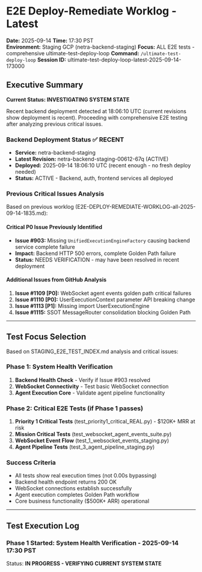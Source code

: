 # E2E Deploy-Remediate Worklog - Latest
**Date:** 2025-09-14
**Time:** 17:30 PST  
**Environment:** Staging GCP (netra-backend-staging)
**Focus:** ALL E2E tests - comprehensive ultimate-test-deploy-loop
**Command:** `/ultimate-test-deploy-loop`
**Session ID:** ultimate-test-deploy-loop-latest-2025-09-14-173000

## Executive Summary

**Current Status: INVESTIGATING SYSTEM STATE**

Recent backend deployment detected at 18:06:10 UTC (current revisions show deployment is recent). Proceeding with comprehensive E2E testing after analyzing previous critical issues.

### Backend Deployment Status ✅ RECENT
- **Service:** netra-backend-staging  
- **Latest Revision:** netra-backend-staging-00612-67q (ACTIVE)
- **Deployed:** 2025-09-14 18:06:10 UTC (recent enough - no fresh deploy needed)
- **Status:** ACTIVE - Backend, auth, frontend services all deployed

### Previous Critical Issues Analysis

Based on previous worklog (E2E-DEPLOY-REMEDIATE-WORKLOG-all-2025-09-14-1835.md):

#### Critical P0 Issue Previously Identified
- **Issue #903:** Missing `UnifiedExecutionEngineFactory` causing backend service complete failure
- **Impact:** Backend HTTP 500 errors, complete Golden Path failure 
- **Status:** NEEDS VERIFICATION - may have been resolved in recent deployment

#### Additional Issues from GitHub Analysis
1. **Issue #1109 [P0]:** WebSocket agent events golden path critical failures
2. **Issue #1110 [P0]:** UserExecutionContext parameter API breaking change
3. **Issue #1113 [P1]:** Missing import UserExecutionEngine
4. **Issue #1115:** SSOT MessageRouter consolidation blocking Golden Path

---

## Test Focus Selection

Based on STAGING_E2E_TEST_INDEX.md analysis and critical issues:

### Phase 1: System Health Verification
1. **Backend Health Check** - Verify if Issue #903 resolved
2. **WebSocket Connectivity** - Test basic WebSocket connection
3. **Agent Execution Core** - Validate agent pipeline functionality

### Phase 2: Critical E2E Tests (if Phase 1 passes)
1. **Priority 1 Critical Tests** (test_priority1_critical_REAL.py) - $120K+ MRR at risk
2. **Mission Critical Tests** (test_websocket_agent_events_suite.py)
3. **WebSocket Event Flow** (test_1_websocket_events_staging.py)
4. **Agent Pipeline Tests** (test_3_agent_pipeline_staging.py)

### Success Criteria
- All tests show real execution times (not 0.00s bypassing)
- Backend health endpoint returns 200 OK
- WebSocket connections establish successfully
- Agent execution completes Golden Path workflow
- Core business functionality ($500K+ ARR) operational

---

## Test Execution Log

### Phase 1 Started: System Health Verification - 2025-09-14 17:30 PST

Status: **IN PROGRESS - VERIFYING CURRENT SYSTEM STATE**
